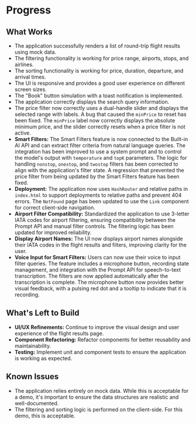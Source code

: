 # Progress

## What Works

- The application successfully renders a list of round-trip flight results using mock data.
- The filtering functionality is working for price range, airports, stops, and airlines.
- The sorting functionality is working for price, duration, departure, and arrival times.
- The UI is responsive and provides a good user experience on different screen sizes.
- The "Book" button simulation with a toast notification is implemented.
- The application correctly displays the search query information.
- The price filter now correctly uses a dual-handle slider and displays the selected range with labels. A bug that caused the `minPrice` to reset has been fixed. The `minPrice` label now correctly displays the absolute minimum price, and the slider correctly resets when a price filter is not active.
- **Smart Filters:** The Smart Filters feature is now connected to the Built-in AI API and can extract filter criteria from natural language queries. The integration has been improved to use a system prompt and to control the model's output with `temperature` and `topK` parameters. The logic for handling `nonstop`, `onestop`, and `twostop` filters has been corrected to align with the application's filter state. A regression that prevented the price filter from being updated by the Smart Filters feature has been fixed.
- **Deployment:** The application now uses `HashRouter` and relative paths in `index.html` to support deployments to relative paths and prevent 404 errors. The `NotFound` page has been updated to use the `Link` component for correct client-side navigation.
- **Airport Filter Compatibility:** Standardized the application to use 3-letter IATA codes for airport filtering, ensuring compatibility between the Prompt API and manual filter controls. The filtering logic has been updated for improved reliability.
- **Display Airport Names:** The UI now displays airport names alongside their IATA codes in the flight results and filters, improving clarity for the user.
- **Voice Input for Smart Filters:** Users can now use their voice to input filter queries. The feature includes a microphone button, recording state management, and integration with the Prompt API for speech-to-text transcription. The filters are now applied automatically after the transcription is complete. The microphone button now provides better visual feedback, with a pulsing red dot and a tooltip to indicate that it is recording.

## What's Left to Build

- **UI/UX Refinements:** Continue to improve the visual design and user experience of the flight results page.
- **Component Refactoring:** Refactor components for better reusability and maintainability.
- **Testing:** Implement unit and component tests to ensure the application is working as expected.

## Known Issues

- The application relies entirely on mock data. While this is acceptable for a demo, it's important to ensure the data structures are realistic and well-documented.
- The filtering and sorting logic is performed on the client-side. For this demo, this is acceptable.

